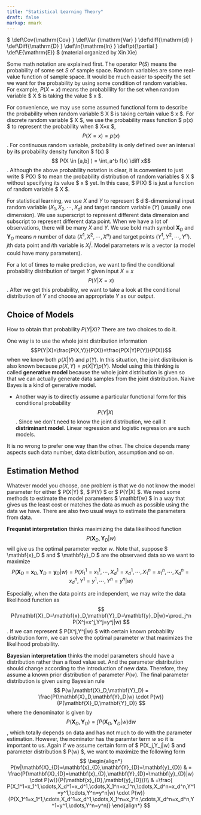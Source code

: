 ```yaml
---
title: "Statistical Learning Theory"
draft: false
markup: mmark
---
```

$
\def\Cov{\mathrm{Cov} }
\def\Var {\mathrm{Var} }
\def\diff{\mathrm{d} }
\def\Diff{\mathrm{D} }
\def\ln{\mathrm{ln} }
\def\pt{\partial }
\def\E{\mathrm{E}}
$
(material organized by Xin Xie)

Some math notation are explained first. The operator $P(S)$ means the probability of some set $S$ of sample space. Random variables are some real-value function of sample space. It would be much easier to specify the set we want for the probability  by using some condition of random variables. For example, $P(X=x)$ means the probabililty for the set when random variable $ X $ is taking the value $ x $.

For convenience, we may use some assumed functional form to describe the probability when random variable $ X $ is taking certain value $ x $. For discrete random variable $ X $, we use the probability mass function $ p(x) $ to represent the probability when $ X=x $,
$$ P(X=x)=p(x) $$
. For continuous random variable, probability is only defined over an interval by its probability density funciton $ f(x) $
$$ P(X \in [a,b] ) = \int_a^b f(x) \diff x$$
. Although the above probability notation is clear, it is convenient to just write $ P(X) $ to mean the probability distribution of random variables $ X $ without specifying its value $ x $ yet. In this case, $ P(X) $ is just a function of random variable $ X $.

For statistical learning, we use $X$ and $Y$ to represent $ d $-dimensional input random variable $(X_1,X_2,\cdots,X_d)$ and target random variable $(Y)$ (usually one dimension). We use superscript to represent different data dimension and subscript to represent different data point. When we have a lot of observations, there will be many $X$ and $Y$. We use bold math symbol $\mathbf{X}_D$ and $\mathbf{Y}_D$ means $n$ number of data $(X^1,X^2,\cdots,X^n)$ and target points $(Y^1,Y^2,\cdots,Y^n)$. $j$th data point and $i$th variable is $X_i^j$. Model parameters $w$ is a vector (a model could have many parameters).

For a lot of times to make prediction, we want to find the conditional probability distribution of target $Y$ given input $X=x$
$$ P(Y|X=x) $$
. After we get this probability, we want to take a look at the conditional distribution of $Y$ and choose an appropriate $Y$ as our output.

## Choice of Models

How to obtain that probability $P(Y|X)$? There are two choices to do it.

One way is to use the whole joint distribution information
$$P(Y|X)=\frac{P(X,Y)}{P(X)}=\frac{P(X|Y)P(Y)}{P(X)}$$
when we know both $p(X|Y)$ and $p(Y)$. In this situation, the joint distribuion is also known because $p(X,Y)=p(X|Y)p(Y)$. Model using this thinking is called **generative model** because the whole joint distribution is given so that we can actually generate data samples from the joint distribution. Naive Bayes is a kind of generative model.
* Another way is to directly assume a particular functional form for this conditional probability
$$P(Y|X)$$
. Since we don't need to know the joint distribution, we call it **distriminant model**. Linear regression and logistic regression are such models.

It is no wrong to prefer one way than the other. The choice depends many aspects such data number, data distribution, assumption and so on.

## Estimation Method
Whatever model you choose, one problem is that we do not know the model parameter for either $ P(X|Y) $, $ P(Y) $ or $ P(Y|X) $. We need some methods to estimate the model parameters $ \mathbf{w} $ in a way that gives us the least cost or matches the data as much as possible using the data we have. There are also two usual ways to estimate the parameters from data.

**Frequnist interpretation** thinks maximizing the data likelihood function
$$ P(\mathbf{X}_D,\mathbf{Y}_D|w) $$
will give us the optimal parameter vector $w$. Note that, suppose $ \mathbf{x}_D $ and $ \mathbf{y}_D $ are the observaed data so we want to maximize
$$
P(\mathbf{X}_D=\mathbf{x}_D,\mathbf{Y}_D=\mathbf{y}_D|w) = P(X_1^1=x_1^1,\cdots,X_d^1=x_d^1,\cdots,X_1^n=x_1^n,\cdots,X_d^n=x_d^n,Y^1=y^1,\cdots,Y^n=y^n|w)
$$

Especially, when the data points are independent, we may write the data likelihood function as
$$ P(\mathbf{X}_D=\mathbf{x}_D,\mathbf{Y}_D=\mathbf{y}_D|w)=\prod_j^n P(X^j=x^j,Y^j=y^j|w) $$
. If we can represent $ P(X^j,Y^j|w) $ with certain known probability distribution form, we can solve the optimal parameter $w$ that maximizes the likelihood probability.

**Bayesian interpretation** thinks the model parameters should have a distribution rather than a fixed value set. And the parameter distribution should change according to the introduction of new data. Therefore, they assume a known prior distribution of parameter $P(w)$. The final parameter distribution is given using Bayesian rule
$$ P(w|\mathbf{X}_D,\mathbf{Y}_D) = \frac{P(\mathbf{X}_D,\mathbf{Y}_D|w) \cdot P(w)}{P(\mathbf{X}_D,\mathbf{Y}_D)} $$
where the denominator is given by
$$ P(\mathbf{X}_D,\mathbf{Y}_D) = \int P(\mathbf{X}_D,\mathbf{Y}_D|w) \textrm{d}w $$
, which totally depends on data and has not much to do with the parameter estimation. However, the nominator has the paramter term $w$ so it is important to us. Again if we assume certain form of $ P(X_j,Y_j|w) $ and parameter distribution $ P(w) $, we want to maximize the following form
$$
\begin{align*}
P(w|\mathbf{X}_{D}=\mathbf{x}_{D},\mathbf{Y}_{D}=\mathbf{y}_{D}) & = \frac{P(\mathbf{X}_{D}=\mathbf{x}_{D},\mathbf{Y}_{D}=\mathbf{y}_{D}|w) \cdot P(w)}{P(\mathbf{x}_{D},\mathbf{y}_{D})}\\
 & =\frac{ P(X_1^1=x_1^1,\cdots,X_d^1=x_d^1,\cdots,X_1^n=x_1^n,\cdots,X_d^n=x_d^n,Y^1=y^1,\cdots,Y^n=y^n|w) \cdot P(w)}{P(X_1^1=x_1^1,\cdots,X_d^1=x_d^1,\cdots,X_1^n=x_1^n,\cdots,X_d^n=x_d^n,Y^1=y^1,\cdots,Y^n=y^n)}
\end{align*}
$$